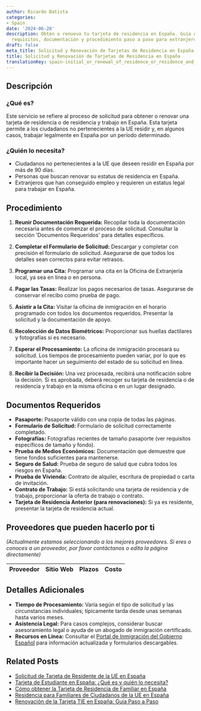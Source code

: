 ```yaml
---
author: Ricardo Batista
categories:
- Spain
date: '2024-06-20'
description: Obtén o renueva tu tarjeta de residencia en España. Guía detallada sobre
  requisitos, documentación y procedimiento paso a paso para extranjeros.
draft: false
meta_title: Solicitud y Renovación de Tarjetas de Residencia en España
title: Solicitud y Renovación de Tarjetas de Residencia en España
translationKey: spain-initial_or_renewal_of_residence_or_residence_and_work_card
---
```



## Descripción
### ¿Qué es?
Este servicio se refiere al proceso de solicitud para obtener o renovar una tarjeta de residencia o de residencia y trabajo en España. Esta tarjeta permite a los ciudadanos no pertenecientes a la UE residir y, en algunos casos, trabajar legalmente en España por un período determinado.

### ¿Quién lo necesita?
- Ciudadanos no pertenecientes a la UE que deseen residir en España por más de 90 días.
- Personas que buscan renovar su estatus de residencia en España.
- Extranjeros que han conseguido empleo y requieren un estatus legal para trabajar en España.

## Procedimiento

1. **Reunir Documentación Requerida:** Recopilar toda la documentación necesaria antes de comenzar el proceso de solicitud. Consultar la sección 'Documentos Requeridos' para detalles específicos.

2. **Completar el Formulario de Solicitud:** Descargar y completar con precisión el formulario de solicitud. Asegurarse de que todos los detalles sean correctos para evitar retrasos.

3. **Programar una Cita:** Programar una cita en la Oficina de Extranjería local, ya sea en línea o en persona.

4. **Pagar las Tasas:** Realizar los pagos necesarios de tasas. Asegurarse de conservar el recibo como prueba de pago.

5. **Asistir a la Cita:** Visitar la oficina de inmigración en el horario programado con todos los documentos requeridos. Presentar la solicitud y la documentación de apoyo.

6. **Recolección de Datos Biométricos:** Proporcionar sus huellas dactilares y fotografías si es necesario.

7. **Esperar el Procesamiento:** La oficina de inmigración procesará su solicitud. Los tiempos de procesamiento pueden variar, por lo que es importante hacer un seguimiento del estado de su solicitud en línea.

8. **Recibir la Decisión:** Una vez procesada, recibirá una notificación sobre la decisión. Si es aprobada, deberá recoger su tarjeta de residencia o de residencia y trabajo en la misma oficina o en un lugar designado.

## Documentos Requeridos

- **Pasaporte:** Pasaporte válido con una copia de todas las páginas.
- **Formulario de Solicitud:** Formulario de solicitud correctamente completado.
- **Fotografías:** Fotografías recientes de tamaño pasaporte (ver requisitos específicos de tamaño y fondo).
- **Prueba de Medios Económicos:** Documentación que demuestre que tiene fondos suficientes para mantenerse.
- **Seguro de Salud:** Prueba de seguro de salud que cubra todos los riesgos en España.
- **Prueba de Vivienda:** Contrato de alquiler, escritura de propiedad o carta de invitación.
- **Contrato de Trabajo:** Si está solicitando una tarjeta de residencia y de trabajo, proporcionar la oferta de trabajo o contrato.
- **Tarjeta de Residencia Anterior (para renovaciones):** Si ya es residente, presentar la tarjeta de residencia actual.

## Proveedores que pueden hacerlo por ti 
_(Actualmente estamos seleccionando a los mejores proveedores. Si eres o conoces a un proveedor, por favor contáctanos o edita la página directamente)_

| Proveedor        |     Sitio Web     |     Plazos    |       Costo      |
| --------------- | --------------- |  :-------------: | :-------------: |

## Detalles Adicionales
- **Tiempo de Procesamiento:** Varía según el tipo de solicitud y las circunstancias individuales; típicamente tarda desde unas semanas hasta varios meses.
- **Asistencia Legal:** Para casos complejos, considerar buscar asesoramiento legal o ayuda de un abogado de inmigración certificado.
- **Recursos en Línea:** Consultar el [Portal de Inmigración del Gobierno Español](http://extranjeros.inclusion.gob.es) para información actualizada y formularios descargables.


## Related Posts

- [Solicitud de Tarjeta de Residente de la UE en España](https://tramitit.com/es/guides/spain/solicitud_de_tarjeta_de_residente_comunitario/)
- [Tarjeta de Estudiante en España: ¿Qué es y quién lo necesita?](https://tramitit.com/es/guides/spain/tarjeta_de_estudiantes_para_extranjeros_inicial_o_renovación/)
- [Cómo obtener la Tarjeta de Residencia de Familiar en España](https://tramitit.com/es/guides/spain/tarjeta_de_residencia_de_familiar_de_ciudadano_de_la_unión_europea/)
- [Residencia para Familiares de Ciudadanos de la UE en España](https://tramitit.com/es/guides/spain/solicitud_de_la_tarjeta_de_residencia_de_familiar_de_comunitario/)
- [Renovación de la Tarjeta TIE en España: Guía Paso a Paso](https://tramitit.com/es/guides/spain/renovacion_de_la_tarjeta_de_residente_comunitario/)